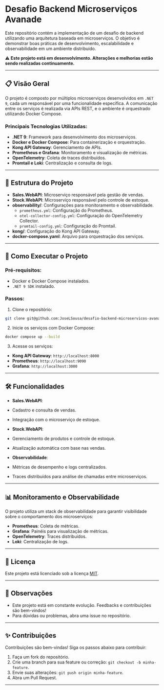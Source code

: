 ﻿# Desafio Backend Microserviços Avanade

Este repositório contém a implementação de um desafio de backend utilizando uma arquitetura baseada em microserviços. O objetivo é demonstrar boas práticas de desenvolvimento, escalabilidade e observabilidade em um ambiente distribuído.

⚠️ **Este projeto está em desenvolvimento. Alterações e melhorias estão sendo realizadas continuamente.**

---

## 📋 Visão Geral

O projeto é composto por múltiplos microserviços desenvolvidos em `.NET 9`, cada um responsável por uma funcionalidade específica. A comunicação entre os serviços é realizada via APIs REST, e o ambiente é orquestrado utilizando Docker Compose.

### Principais Tecnologias Utilizadas:
- **.NET 9**: Framework para desenvolvimento dos microserviços.
- **Docker e Docker Compose**: Para containerização e orquestração.
- **Kong API Gateway**: Gerenciamento de APIs.
- **Prometheus e Grafana**: Monitoramento e visualização de métricas.
- **OpenTelemetry**: Coleta de traces distribuídos.
- **Promtail e Loki**: Centralização e consulta de logs.

---

## 📂 Estrutura do Projeto

- **Sales.WebAPI**: Microserviço responsável pela gestão de vendas.
- **Stock.WebAPI**: Microserviço responsável pelo controle de estoque.
- **observability/**: Configurações para monitoramento e observabilidade.
  - `prometheus.yml`: Configuração do Prometheus.
  - `otel-collector-config.yml`: Configuração do OpenTelemetry Collector.
  - `promtail-config.yml`: Configuração do Promtail.
- **kong/**: Configuração do Kong API Gateway.
- **docker-compose.yaml**: Arquivo para orquestração dos serviços.

---

## 🚀 Como Executar o Projeto

### Pré-requisitos:
- Docker e Docker Compose instalados.
- `.NET 9 SDK` instalado.

### Passos:
1. Clone o repositório:
```bash
git clone git@github.com:JoseLSousa/desafio-backend-microservicos-avanade.git2. Configure as variáveis de ambiente no arquivo `.env`.
```
2. Inicie os serviços com Docker Compose:

```bash
docker compose up --build
```

3. Acesse os serviços:
- **Kong API Gateway**: `http://localhost:8000`
- **Prometheus**: `http://localhost:9090`
- **Grafana**: `http://localhost:3000`

---

## 🛠️ Funcionalidades

- **Sales.WebAPI**:
- Cadastro e consulta de vendas.
- Integração com o microserviço de estoque.

- **Stock.WebAPI**:
- Gerenciamento de produtos e controle de estoque.
- Atualização automática com base nas vendas.

- **Observabilidade**:
- Métricas de desempenho e logs centralizados.
- Traces distribuídos para análise de chamadas entre microserviços.

---

## 📊 Monitoramento e Observabilidade

O projeto utiliza um stack de observabilidade para garantir visibilidade sobre o comportamento dos microserviços:

- **Prometheus**: Coleta de métricas.
- **Grafana**: Painéis para visualização de métricas.
- **OpenTelemetry**: Traces distribuídos.
- **Loki**: Centralização de logs.

---

## 📜 Licença

Este projeto está licenciado sob a licença [MIT](LICENSE.txt).

---

## 📌 Observações

- Este projeto está em constante evolução. Feedbacks e contribuições são bem-vindos!
- Para dúvidas ou problemas, abra uma issue no repositório.

---

## ✨ Contribuições

Contribuições são bem-vindas! Siga os passos abaixo para contribuir:
1. Faça um fork do repositório.
2. Crie uma branch para sua feature ou correção: `git checkout -b minha-feature`.
3. Envie suas alterações: `git push origin minha-feature`.
4. Abra um Pull Request.

---